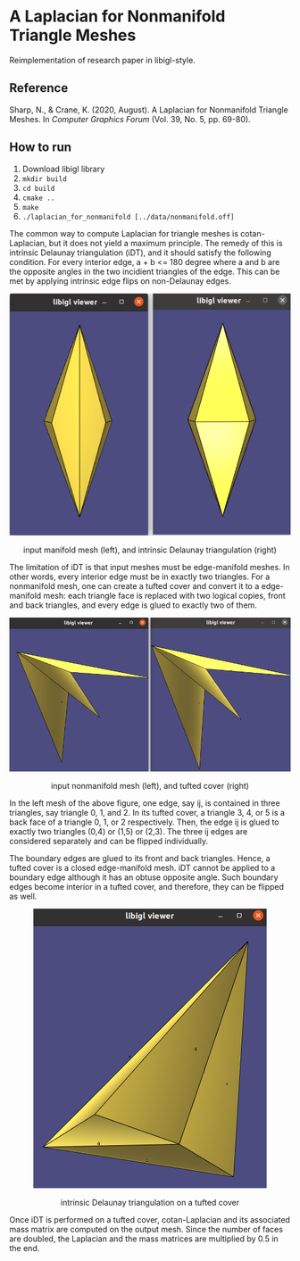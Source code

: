 # A Laplacian for Nonmanifold Triangle Meshes
Reimplementation of research paper in libigl-style.  

## Reference
Sharp, N., & Crane, K. (2020, August). A Laplacian for Nonmanifold Triangle Meshes. In *Computer Graphics Forum* (Vol. 39, No. 5, pp. 69-80).

## How to run
1. Download libigl library
1. `mkdir build`
1. `cd build`
1. `cmake ..`
1. `make`
1. `./laplacian_for_nonmanifold [../data/nonmanifold.off]`

The common way to compute Laplacian for triangle meshes is cotan-Laplacian, but it does not yield a maximum principle. The remedy of this is intrinsic Delaunay triangulation (iDT), and it should satisfy the following condition. For every interior edge, a + b <= 180 degree where a and b are the opposite angles in the two incidient triangles of the edge. This can be met by applying intrinsic edge flips on non-Delaunay edges.  

<p style="text-align: center;"> <img src="images/manifold-idt.png" /> </p>
<p style="text-align: center;"> input manifold mesh (left), and intrinsic Delaunay triangulation (right) </p>

The limitation of iDT is that input meshes must be edge-manifold meshes. In other words, every interior edge must be in exactly two triangles. For a nonmanifold mesh, one can create a tufted cover and convert it to a edge-manifold mesh: each triangle face is replaced with two logical copies, front and back triangles, and every edge is glued to exactly two of them.

<p style="text-align: center;"> <img src="images/tufted-cover.png" /> </p>
<p style="text-align: center;"> input nonmanifold mesh (left), and tufted cover (right) </p>

In the left mesh of the above figure, one edge, say ij, is contained in three triangles, say triangle 0, 1, and 2. In its tufted cover, a triangle 3, 4, or 5 is a back face of a triangle 0, 1, or 2 respectively. Then, the edge ij is glued to exactly two triangles (0,4) or (1,5) or (2,3). The three ij edges are considered separately and can be flipped individually. 

The boundary edges are glued to its front and back triangles. Hence, a tufted cover is a closed edge-manifold mesh. iDT cannot be applied to a boundary edge although it has an obtuse opposite angle. Such boundary edges become interior in a tufted cover, and therefore, they can be flipped as well.

<p style="text-align: center;"> <img src="images/nonmanifold-idt.png" /> </p>
<p style="text-align: center;"> intrinsic Delaunay triangulation on a tufted cover </p>

Once iDT is performed on a tufted cover, cotan-Laplacian and its associated mass matrix are computed on the output mesh. Since the number of faces are doubled, the Laplacian and the mass matrices are multiplied by 0.5 in the end.
